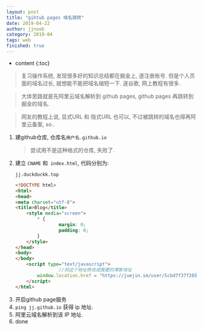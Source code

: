```yaml
---
layout: post
title: "gihtub pages 域名跳转"
date: 2019-04-22
author: jjnoob
category: 2019-04
tags: web
finished: true
---
```


* content
{:toc}

> 复习操作系统, 发现很多好的知识总结都在掘金上, 遂注册账号. 但是个人页面的域名过长, 就想能不能把域名缩短一下. 遂谷歌, 网上教程有很多.

> 大体思路就是先阿里云域名解析到 github pages, github pages 再跳转到掘金的域名.

> 网友的教程上说, 显式URL 和 隐式URL 也可以, 不过被跳转的域名也得再阿里云备案, so..


1. 建github仓库, 仓库名`用户名.github.io`
    >尝试用不是这种格式的仓库, 失败了.  
2. 建立 `CNAME` 和` index.html`, 代码分别为:
    ```
    jj.duckduckk.top
    ```
    ```html
    <!DOCTYPE html>
    <html>
    <head>
    <meta charset="utf-8">
    <title>Blog</title>
        <style media="screen">
            * {
                    margin: 0;
                    padding: 0;
            }
        </style>
    </head>
    <body>
    </body>
        <script type="text/javascript">
                    //将这个地址修改成需要的博客地址
            window.location.href = "https://juejin.im/user/5cbd7f37f265da039257e18a"; 
        </script>
    </html>  
    ```
3. 开启github page服务    
4. `ping jj.github.io` 获得 ip 地址.
5. 阿里云域名解析到该 IP 地址.
6. done
